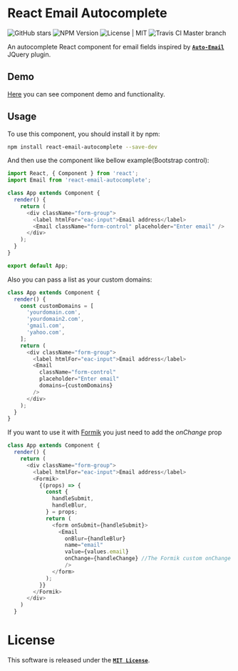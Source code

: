# React Email Autocomplete

![GitHub stars](https://img.shields.io/github/stars/msudgh/react-email-autocomplete.svg?style=social) ![NPM Version](https://img.shields.io/npm/v/react-email-autocomplete.svg?style=popout) ![License | MIT](https://img.shields.io/npm/l/react-email-autocomplete.svg?style=popout") ![Travis CI Master branch](https://img.shields.io/travis/msudgh/react-email-autocomplete/master.svg?style=popout)

An autocomplete React component for email fields inspired by [**`Auto-Email`**](https://github.com/chrisyuska/auto-email) JQuery plugin.

## Demo

[Here](https://msudgh.github.io/react-email-autocomplete) you can see component demo and functionality.

## Usage

To use this component, you should install it by npm:

```bash
npm install react-email-autocomplete --save-dev
```

And then use the component like bellow example(Bootstrap control):

```javascript
import React, { Component } from 'react';
import Email from 'react-email-autocomplete';

class App extends Component {
  render() {
    return (
      <div className="form-group">
        <label htmlFor="eac-input">Email address</label>
        <Email className="form-control" placeholder="Enter email" />
      </div>
    );
  }
}

export default App;
```

Also you can pass a list as your custom domains:

```javascript
class App extends Component {
  render() {
    const customDomains = [
      'yourdomain.com',
      'yourdomain2.com',
      'gmail.com',
      'yahoo.com',
    ];
    return (
      <div className="form-group">
        <label htmlFor="eac-input">Email address</label>
        <Email
          className="form-control"
          placeholder="Enter email"
          domains={customDomains}
        />
      </div>
    );
  }
}
```

If you want to use it with [Formik](https://jaredpalmer.com/formik/docs/api/formik) you just need to add the _onChange_ prop

```javascript
class App extends Component {
  render() {
    return (
      <div className="form-group">
        <label htmlFor="eac-input">Email address</label>
        <Formik>
          {(props) => {
            const {
              handleSubmit,
              handleBlur,
            } = props;
            return (
              <form onSubmit={handleSubmit}>
                <Email
                  onBlur={handleBlur}
                  name="email"
                  value={values.email}
                  onChange={handleChange} //The Formik custom onChange
                  />
              </form>
            );
          }}
        </Formik>
      </div>
    )
  }
```

# License

This software is released under the [**`MIT License`**](https://msudgh.mit-license.org/).
